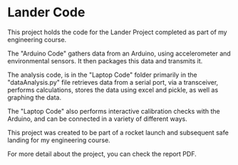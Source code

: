 
# Lander Code

This project holds the code for the Lander Project completed as part of my engineering course. 

The "Arduino Code" gathers data from an Arduino, using accelerometer and environmental sensors. It then packages this data and transmits it.

The analysis code, is in the "Laptop Code" folder primarily in the "dataAnalysis.py" file retrieves data from a serial port, via a transceiver, performs calculations, stores the data using excel and pickle, as well as graphing the data.

The "Laptop Code" also performs interactive calibration checks with the Arduino, and can be connected in a variety of different ways.

This project was created to be part of a rocket launch and subsequent safe landing for my engineering course.

For more detail about the project, you can check the report PDF.
